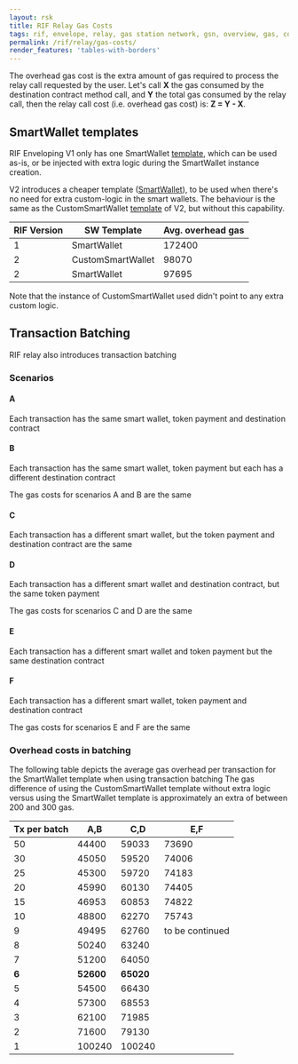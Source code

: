 ```yaml
---
layout: rsk
title: RIF Relay Gas Costs
tags: rif, envelope, relay, gas station network, gsn, overview, gas, costs
permalink: /rif/relay/gas-costs/
render_features: 'tables-with-borders'
---
```


The overhead gas cost is the extra amount of gas required to process the relay call requested by the user. Let's call **X** the gas consumed by the destination contract method call, and **Y** the total gas consumed by the relay call, then the relay call cost (i.e. overhead gas cost) is: **Z = Y - X**.

## SmartWallet templates

RIF Enveloping V1 only has one SmartWallet [template](https://github.com/rsksmart/relay/blob/v1.0.1/contracts/forwarder/SmartWallet.sol), which can be used as-is, or be injected with extra logic during the SmartWallet instance creation.

V2 introduces a cheaper template ([SmartWallet](https://github.com/rsksmart/relay/blob/master/contracts/smartwallet/SmartWallet.sol)), to be used when there's no need for extra custom-logic in the smart wallets. The behaviour is the same as the CustomSmartWallet [template](https://github.com/rsksmart/relay/blob/master/contracts/smartwallet/CustomSmartWallet.sol) of V2, but without this capability.


| RIF Version | SW Template       | Avg. overhead gas |
|-------------|-------------------|-------------------|
| 1           | SmartWallet       | 172400            |
| 2           | CustomSmartWallet | 98070             |
| 2           | SmartWallet       | 97695             |

Note that the instance of CustomSmartWallet used didn't point to any extra custom logic.

## Transaction Batching
RIF relay also introduces transaction batching

### Scenarios

#### A
Each transaction has the same smart wallet, token payment and destination contract

#### B
Each transaction has the same smart wallet, token payment but each has a different destination contract

The gas costs for scenarios A and B are the same

#### C
Each transaction has a different smart wallet, but the token payment and destination contract are the same

#### D
Each transaction has a different smart wallet and destination contract, but the same token payment 

The gas costs for scenarios C and D are the same

#### E
Each transaction has a different smart wallet and token payment but the same destination contract

#### F
Each transaction has a different  smart wallet, token payment and destination contract

The gas costs for scenarios E and F are the same

### Overhead costs in batching
The following table depicts the average gas overhead per transaction for the SmartWallet template when using transaction batching
The gas difference of using the CustomSmartWallet template without extra logic versus using the SmartWallet template is approximately an extra of between 200 and 300 gas.

| Tx per batch  | A,B       | C,D       | E,F             |
|---------------|-----------|-----------|-----------------|
| 50            | 44400     | 59033     | 73690           |
| 30            | 45050     | 59520     | 74006           |
| 25            | 45300     | 59720     | 74183           |
| 20            | 45990     | 60130     | 74405           |
| 15            | 46953     | 60853     | 74822           |
| 10            | 48800     | 62270     | 75743           |
| 9             | 49495     | 62760     | to be continued |
| 8             | 50240     | 63240     |                 |
| 7             | 51200     | 64050     |                 |
| **6**         | **52600** | **65020** |                 |
| 5             | 54500     | 66430     |                 |
| 4             | 57300     | 68553     |                 |
| 3             | 62100     | 71985     |                 |
| 2             | 71600     | 79130     |                 |
| 1             | 100240    | 100240    |                 |
